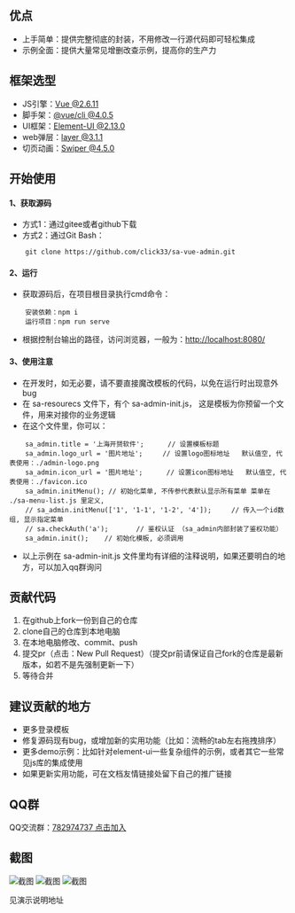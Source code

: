 
## 优点
- 上手简单：提供完整彻底的封装，不用修改一行源代码即可轻松集成
- 示例全面：提供大量常见增删改查示例，提高你的生产力



## 框架选型
- JS引擎：[Vue @2.6.11](https://cn.vuejs.org/)
- 脚手架：[@vue/cli @4.0.5](https://cli.vuejs.org/zh/)
- UI框架：[Element-UI @2.13.0](https://element.eleme.cn/#/zh-CN)
- web弹层：[layer @3.1.1](http://layer.layui.com/)
- 切页动画：[Swiper @4.5.0](https://www.swiper.com.cn/)


## 开始使用
#### 1、获取源码
- 方式1：通过gitee或者github下载
- 方式2：通过Git Bash：	
```
	git clone https://github.com/click33/sa-vue-admin.git
```

#### 2、运行
- 获取源码后，在项目根目录执行cmd命令：
```
	安装依赖：npm i
	运行项目：npm run serve
```
- 根据控制台输出的路径，访问浏览器，一般为：<a href="http://localhost:8080/" target="_blank">http://localhost:8080/</a>

#### 3、使用注意
- 在开发时，如无必要，请不要直接魔改模板的代码，以免在运行时出现意外bug
- 在 sa-resourecs 文件下，有个 sa-admin-init.js， 这是模板为你预留一个文件，用来对接你的业务逻辑
- 在这个文件里，你可以：
```
	sa_admin.title = '上海开赟软件';		// 设置模板标题
	sa_admin.logo_url = '图片地址';    	// 设置logo图标地址   默认值空, 代表使用：./admin-logo.png
	sa_admin.icon_url = '图片地址';   	 // 设置icon图标地址   默认值空, 代表使用：./favicon.ico
	sa_admin.initMenu(); // 初始化菜单, 不传参代表默认显示所有菜单 菜单在 ./sa-menu-list.js 里定义,
	// sa_admin.initMenu(['1', '1-1', '1-2', '4']); 	// 传入一个id数组, 显示指定菜单  
	// sa.checkAuth('a');		// 鉴权认证 （sa_admin内部封装了鉴权功能）
	sa_admin.init();	// 初始化模板, 必须调用
```

- 以上示例在 sa-admin-init.js 文件里均有详细的注释说明，如果还要明白的地方，可以加入qq群询问


## 贡献代码
1. 在github上fork一份到自己的仓库
2. clone自己的仓库到本地电脑
3. 在本地电脑修改、commit、push
4. 提交pr（点击：New Pull Request）（提交pr前请保证自己fork的仓库是最新版本，如若不是先强制更新一下）
5. 等待合并

## 建议贡献的地方
- 更多登录模板
- 修复源码现有bug，或增加新的实用功能（比如：流畅的tab左右拖拽排序）
- 更多demo示例：比如针对element-ui一些复杂组件的示例，或者其它一些常见js库的集成使用
- 如果更新实用功能，可在文档友情链接处留下自己的推广链接


## QQ群
QQ交流群：[782974737 点击加入](https://jq.qq.com/?_wv=1027&k=5DHN5Ib)

## 截图

![截图](https://color-test.oss-cn-qingdao.aliyuncs.com/sa-vue-admin/2.jpg)
![截图](https://color-test.oss-cn-qingdao.aliyuncs.com/sa-vue-admin/1.jpg)
![截图](https://color-test.oss-cn-qingdao.aliyuncs.com/sa-vue-admin/3.jpg)

见演示说明地址


